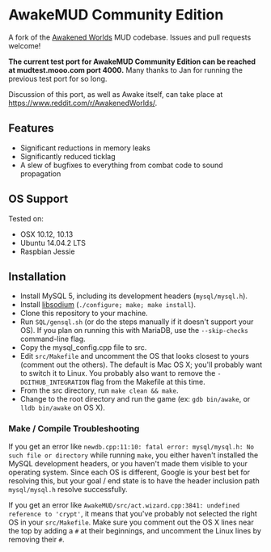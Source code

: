 # AwakeMUD Community Edition
A fork of the [Awakened Worlds](http://awakenedworlds.net) MUD codebase. Issues and pull requests welcome!

**The current test port for AwakeMUD Community Edition can be reached at mudtest.mooo.com port 4000.** Many thanks to Jan for running the previous test port for so long.

Discussion of this port, as well as Awake itself, can take place at https://www.reddit.com/r/AwakenedWorlds/.

## Features
- Significant reductions in memory leaks
- Significantly reduced ticklag
- A slew of bugfixes to everything from combat code to sound propagation

## OS Support
Tested on:
- OSX 10.12, 10.13
- Ubuntu 14.04.2 LTS
- Raspbian Jessie

## Installation
- Install MySQL 5, including its development headers (`mysql/mysql.h`).
- Install [libsodium](https://github.com/jedisct1/libsodium/releases) (`./configure; make; make install`).
- Clone this repository to your machine.
- Run `SQL/gensql.sh` (or do the steps manually if it doesn't support your OS). If you plan on running this with MariaDB, use the `--skip-checks` command-line flag.
- Copy the mysql_config.cpp file to src.
- Edit `src/Makefile` and uncomment the OS that looks closest to yours (comment out the others). The default is Mac OS X; you'll probably want to switch it to Linux. You probably also want to remove the `-DGITHUB_INTEGRATION` flag from the Makefile at this time.
- From the src directory, run `make clean && make`.
- Change to the root directory and run the game (ex: `gdb bin/awake`, or `lldb bin/awake` on OS X).

### Make / Compile Troubleshooting

If you get an error like `newdb.cpp:11:10: fatal error: mysql/mysql.h: No such file or directory` while running `make`, you either haven't installed the MySQL development headers, or you haven't made them visible to your operating system. Since each OS is different, Google is your best bet for resolving this, but your goal / end state is to have the header inclusion path `mysql/mysql.h` resolve successfully.

If you get an error like `AwakeMUD/src/act.wizard.cpp:3841: undefined reference to 'crypt'`, it means that you've probably not selected the right OS in your `src/Makefile`. Make sure you comment out the OS X lines near the top by adding a `#` at their beginnings, and uncomment the Linux lines by removing their `#`.
